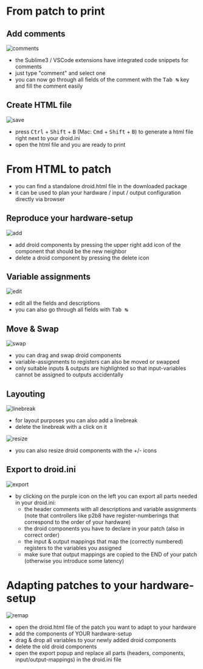 

# From patch to print

## Add comments
![comments](https://github.com/letmp/droid-gogglepack/blob/main/webapp/screencast/01_comments.gif)
- the Sublime3 / VSCode extensions have integrated code snippets for comments
- just type "comment" and select one
- you can now go through all fields of the comment with the <kbd>Tab ↹</kbd> key and fill the comment easily

## Create HTML file
![save](https://github.com/letmp/droid-gogglepack/blob/main/webapp/screencast/02_save.gif)
- press <kbd>Ctrl</kbd> + <kbd>Shift</kbd> + <kbd>B</kbd> (Mac: <kbd>Cmd</kbd> + <kbd>Shift</kbd> + <kbd>B</kbd>) to generate a html file right next to your droid.ini
- open the html file and you are ready to print

# From HTML to patch

- you can find a standalone droid.html file in the downloaded package
- it can be used to plan your hardware / input / output configuration directly via browser

## Reproduce your hardware-setup
![add](https://github.com/letmp/droid-gogglepack/blob/main/webapp/screencast/04_addcompo.gif)
- add droid components by pressing the upper right add icon of the component that should be the new neighbor
- delete a droid component by pressing the delete icon

## Variable assignments
![edit](https://github.com/letmp/droid-gogglepack/blob/main/webapp/screencast/03_edit.gif)
- edit all the fields and descriptions
- you can also go through all fields with <kbd>Tab ↹</kbd>

## Move & Swap
![swap](https://github.com/letmp/droid-gogglepack/blob/main/webapp/screencast/06_swap.gif)
- you can drag and swap droid components
- variable-assignments to registers can also be moved or swapped
- only suitable inputs & outputs are highlighted so that input-variables cannot be assigned to outputs accidentally

## Layouting
![linebreak](https://github.com/letmp/droid-gogglepack/blob/main/webapp/screencast/05_linebreak.gif)
- for layout purposes you can also add a linebreak
- delete the linebreak with a click on it

![resize](https://github.com/letmp/droid-gogglepack/blob/main/webapp/screencast/08_resize.gif)
- you can also resize droid components with the +/- icons

## Export to droid.ini
![export](https://github.com/letmp/droid-gogglepack/blob/main/webapp/screencast/07_export.gif)
- by clicking on the purple icon on the left you can export all parts needed in your droid.ini:
  - the header comments with all descriptions and variable assignments (note that controllers like p2b8 have register-numberings that correspond to the order of your hardware)
  - the droid components you have to declare in your patch (also in correct order)
  - the input & output mappings that map the (correctly numbered) registers to the variables you assigned
  - make sure that output mappings are copied to the END of your patch (otherwise you introduce some latency)


# Adapting patches to your hardware-setup

![remap](https://github.com/letmp/droid-gogglepack/blob/main/webapp/screencast/09_remap.gif)
- open the droid.html file of the patch you want to adapt to your hardware
- add the components of YOUR hardware-setup
- drag & drop all variables to your newly added droid components
- delete the old droid components
- open the export popup and replace all parts (headers, components, input/output-mappings) in the droid.ini file